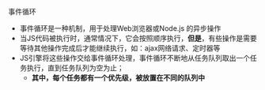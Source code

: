 事件循环
- 事件循环是一种机制，用于处理Web浏览器或Node.js 的异步操作
- 当JS代码被执行时，通常情况下，它会按照顺序执行，**但是**，有些操作是需要等待其他操作完成后才能继续执行，如：ajax网络请求、定时器等
- JS引擎将这些操作交给事件循环处理，事件循环不断地从任务队列取出一个任务执行，直到任务队列为空为止；
  - **其中，每个任务都有一个优先级，被放置在不同的队列中**
